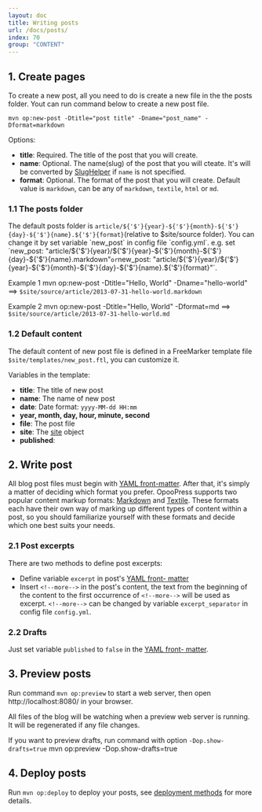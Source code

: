 ```yaml
---
layout: doc
title: Writing posts
url: /docs/posts/
index: 70
group: "CONTENT"
---
```


## 1. Create pages

To create a new post, all you need to do is create a new file in the the posts folder. Yout can run command below to create a new post file.
```
mvn op:new-post -Dtitle="post title" -Dname="post_name" -Dformat=markdown
```
Options:
- **title**: Required. The title of the post that you will create.
- **name**: Optional. The name(slug) of the post that you will cteate. It's will be converted by [SlugHelper](https://github.com/opoo/opoopress/blob/master/core/src/main/java/org/opoo/press/SlugHelper.java) if `name` is not specified.
- **format**: Optional. The format of the post that you will create. Default value is `markdown`, can be any of `markdown`, `textile`, `html` or `md`.

### 1.1 The posts folder
The default posts folder is `article/${'$'}{year}-${'$'}{month}-${'$'}{day}-${'$'}{name}.${'$'}{format}`(relative to $site/source folder). You can change it by set variable `new_post` in config file `config.yml`. e.g. set `new_post: "article/${'$'}{year}/${'$'}{year}-${'$'}{month}-${'$'}{day}-${'$'}{name}.markdown"` or `new_post: "article/${'$'}{year}/${'$'}{year}-${'$'}{month}-${'$'}{day}-${'$'}{name}.${'$'}{format}"`.

Example 1
	mvn op:new-post -Dtitle="Hello, World" -Dname="hello-world"
==> `$site/source/article/2013-07-31-hello-world.markdown`

Example 2
	mvn op:new-post -Dtitle="Hello, World" -Dformat=md
==> `$site/source/article/2013-07-31-hello-world.md`


### 1.2 Default content
The default content of new post file is defined in a FreeMarker template file `$site/templates/new_post.ftl`, you can customize it.

Variables in the template:
* **title**: The title of new post
* **name**: The name of new post
* **date**: Date format: `yyyy-MM-dd HH:mm`
* **year, month, day, hour, minute, second**
* **file**: The post file
* **site**: The [site](https://github.com/opoo/opoopress/blob/master/core/src/main/java/org/opoo/press/Site.java) object
* **published**:

## 2. Write post

All blog post files must begin with [YAML front-matter](../frontmatter). After that, it's simply a matter of deciding which format you prefer. OpooPress supports two popular content markup formats: [Markdown](http://daringfireball.net/projects/markdown/) and [Textile](http://textile.sitemonks.com/). These formats each have their own way of marking up different types of content within a post, so you should familiarize yourself with these formats and decide which one best suits your needs.

### 2.1 Post excerpts

There are two methods to define post excerpts:
- Define variable `excerpt` in post's [YAML front- matter](../frontmatter)
- Insert `<!--more-->` in the post's content, the text from the beginning of the content to the first occurrence of `<!--more-->` will be used as excerpt. `<!--more-->` can be changed by variable `excerpt_separator` in config file `config.yml`.


### 2.2 Drafts
Just set variable `published` to `false` in the [YAML front- matter](../frontmatter). 


## 3. Preview posts

Run command `mvn op:preview` to start a web server, then open http://localhost:8080/ in your browser.

All files of the blog will be watching when a preview web server is running. It will be regenerated if any file changes.

If you want to preview drafts, run command with option `-Dop.show-drafts=true`
	mvn op:preview -Dop.show-drafts=true


## 4. Deploy posts

Run `mvn op:deploy` to deploy your posts, see [deployment methods](../deployment-methods/) for more details.
